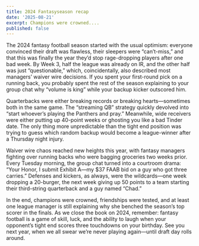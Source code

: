 ```yaml
---
title: 2024 Fantasyseason recap
date: '2025-08-21'
excerpt: Champions were crowned....
published: false
---
```

The 2024 fantasy football season started with the usual optimism: everyone convinced their draft was flawless, their sleepers were “can’t-miss,” and that this was finally the year they’d stop rage-dropping players after one bad week. By Week 3, half the league was already on IR, and the other half was just “questionable,” which, coincidentally, also described most managers’ waiver wire decisions. If you spent your first-round pick on a running back, you probably spent the rest of the season explaining to your group chat why “volume is king” while your backup kicker outscored him.

Quarterbacks were either breaking records or breaking hearts—sometimes both in the same game. The “streaming QB” strategy quickly devolved into “start whoever’s playing the Panthers and pray.” Meanwhile, wide receivers were either putting up 40-point weeks or ghosting you like a bad Tinder date. The only thing more unpredictable than the tight end position was trying to guess which random backup would become a league-winner after a Thursday night injury.

Waiver wire chaos reached new heights this year, with fantasy managers fighting over running backs who were bagging groceries two weeks prior. Every Tuesday morning, the group chat turned into a courtroom drama: “Your Honor, I submit Exhibit A—my $37 FAAB bid on a guy who got three carries.” Defenses and kickers, as always, were the wildcards—one week dropping a 20-burger, the next week giving up 50 points to a team starting their third-string quarterback and a guy named “Chad.”

In the end, champions were crowned, friendships were tested, and at least one league manager is still explaining why she benched the season’s top scorer in the finals. As we close the book on 2024, remember: fantasy football is a game of skill, luck, and the ability to laugh when your opponent’s tight end scores three touchdowns on your birthday. See you next year, when we all swear we’re never playing again—until draft day rolls around.

 
